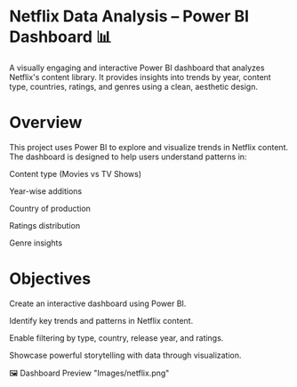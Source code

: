# Netflix Data Analysis – Power BI Dashboard 📊
A visually engaging and interactive Power BI dashboard that analyzes Netflix's content library. It provides insights into trends by year, content type, countries, ratings, and genres using a clean, aesthetic design.

# Overview
This project uses Power BI to explore and visualize trends in Netflix content. The dashboard is designed to help users understand patterns in:

Content type (Movies vs TV Shows)

Year-wise additions

Country of production

Ratings distribution

Genre insights

# Objectives
Create an interactive dashboard using Power BI.

Identify key trends and patterns in Netflix content.

Enable filtering by type, country, release year, and ratings.

Showcase powerful storytelling with data through visualization.

🖼️ Dashboard Preview
"Images/netflix.png"
